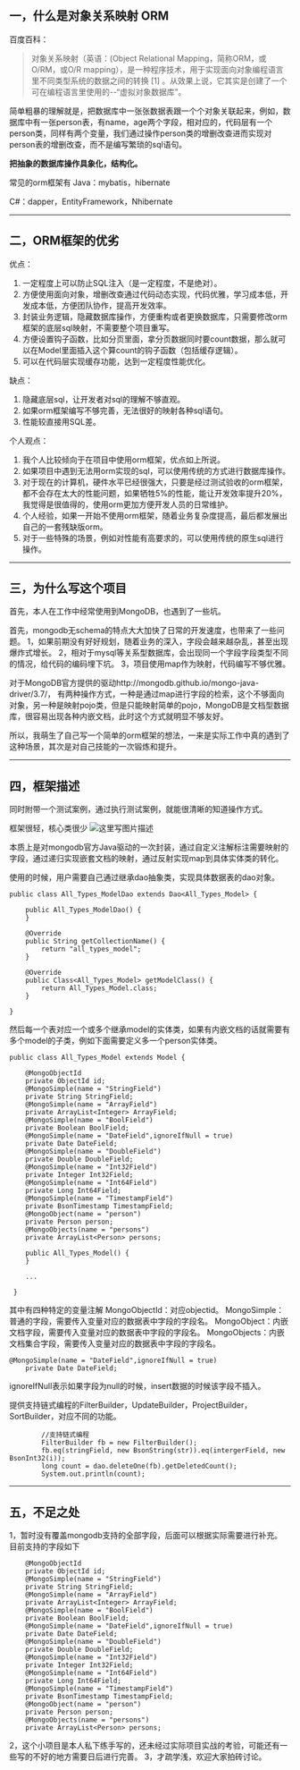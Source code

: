 ## 一，什么是对象关系映射 ORM ##
百度百科：

> 对象关系映射（英语：(Object Relational Mapping，简称ORM，或O/RM，或O/R mapping），是一种程序技术，用于实现面向对象编程语言里不同类型系统的数据之间的转换 [1]  。从效果上说，它其实是创建了一个可在编程语言里使用的--“虚拟对象数据库”。

简单粗暴的理解就是，把数据库中一张张数据表跟一个个对象关联起来，例如，数据库中有一张person表，有name，age两个字段，相对应的，代码层有一个person类，同样有两个变量，我们通过操作person类的增删改查进而实现对person表的增删改查，而不是编写繁琐的sql语句。

**把抽象的数据库操作具象化，结构化。**

常见的orm框架有
Java：mybatis，hibernate

C#：dapper，EntityFramework，Nhibernate


----------
## 二，ORM框架的优劣 ##
优点：

 1. 一定程度上可以防止SQL注入（是一定程度，不是绝对）。
 2. 方便使用面向对象，增删改查通过代码动态实现，代码优雅，学习成本低，开发成本低，方便团队协作，提高开发效率。
 3. 封装业务逻辑，隐藏数据库操作，方便重构或者更换数据库，只需要修改orm框架的底层sql映射，不需要整个项目重写。
 4. 方便设置钩子函数，比如分页里面，拿分页数据同时要count数据，那么就可以在Model里面插入这个算count的钩子函数（包括缓存逻辑）。
 5. 可以在代码层实现缓存功能，达到一定程度性能优化。


缺点：

 1. 隐藏底层sql，让开发者对sql的理解不够直观。
 2. 如果orm框架编写不够完善，无法很好的映射各种sql语句。
 3. 性能较直接用SQL差。

个人观点：

 1. 我个人比较倾向于在项目中使用orm框架，优点如上所说。
 2. 如果项目中遇到无法用orm实现的sql，可以使用传统的方式进行数据库操作。
 3. 对于现在的计算机，硬件水平已经很强大，只要是经过测试验收的orm框架，都不会存在太大的性能问题，如果牺牲5%的性能，能让开发效率提升20%，我觉得是很值得的，使用orm更加方便开发人员的日常维护。
 4. 个人经验，如果一开始不使用orm框架，随着业务复杂度提高，最后都发展出自己的一套残缺版orm。
 5. 对于一些特殊的场景，例如对性能有高要求的，可以使用传统的原生sql进行操作。


----------
## 三，为什么写这个项目 ##
首先，本人在工作中经常使用到MongoDB，也遇到了一些坑。

首先，mongodb无schema的特点大大加快了日常的开发速度，也带来了一些问题。
1，如果前期没有好好规划，随着业务的深入，字段会越来越杂乱，甚至出现爆炸式增长。
2，相对于mysql等关系型数据库，会出现同一个字段字段类型不同的情况，给代码的编码埋下坑。
3，项目使用map作为映射，代码编写不够优雅。

对于MongoDB官方提供的驱动http://mongodb.github.io/mongo-java-driver/3.7/，
有两种操作方式，一种是通过map进行字段的检索，这个不够面向对象，另一种是映射pojo类，但是只能映射简单的pojo，MongoDB是文档型数据库，很容易出现各种内嵌文档，此时这个方式就明显不够友好。

所以，我萌生了自己写一个简单的orm框架的想法，一来是实际工作中真的遇到了这种场景，其次是对自己技能的一次锻炼和提升。

----------
## 四，框架描述 ##
同时附带一个测试案例，通过执行测试案例，就能很清晰的知道操作方式。

框架很轻，核心类很少
![这里写图片描述](https://img-blog.csdn.net/20180504142221168?watermark/2/text/aHR0cHM6Ly9ibG9nLmNzZG4ubmV0L0NoZW5fVmljdG9y/font/5a6L5L2T/fontsize/400/fill/I0JBQkFCMA==/dissolve/70)

本质上是对mongodb官方Java驱动的一次封装，通过自定义注解标注需要映射的字段，通过递归实现嵌套文档的映射，通过反射实现map到具体实体类的转化。

使用的时候，用户需要自己通过继承dao抽象类，实现具体数据表的dao对象。

```
public class All_Types_ModelDao extends Dao<All_Types_Model> {

    public All_Types_ModelDao() {
    }

    @Override
    public String getCollectionName() {
        return "all_types_model";
    }

    @Override
    public Class<All_Types_Model> getModelClass() {
        return All_Types_Model.class;
    }

}

```
然后每一个表对应一个或多个继承model的实体类，如果有内嵌文档的话就需要有多个model的子类，例如下面需要定义多一个person实体类。

```
public class All_Types_Model extends Model {

    @MongoObjectId
    private ObjectId id;
    @MongoSimple(name = "StringField")
    private String StringField;
    @MongoSimple(name = "ArrayField")
    private ArrayList<Integer> ArrayField;
    @MongoSimple(name = "BoolField")
    private Boolean BoolField;
    @MongoSimple(name = "DateField",ignoreIfNull = true)
    private Date DateField;
    @MongoSimple(name = "DoubleField")
    private Double DoubleField;
    @MongoSimple(name = "Int32Field")
    private Integer Int32Field;
    @MongoSimple(name = "Int64Field")
    private Long Int64Field;
    @MongoSimple(name = "TimestampField")
    private BsonTimestamp TimestampField;
    @MongoObject(name = "person")
    private Person person;
    @MongoObjects(name = "persons")
    private ArrayList<Person> persons;

    public All_Types_Model() {
    }
	
	...

 }
```
其中有四种特定的变量注解
MongoObjectId：对应objectid。
MongoSimple：普通的字段，需要传入变量对应的数据表中字段的字段名。
MongoObject：内嵌文档字段，需要传入变量对应的数据表中字段的字段名。
MongoObjects：内嵌文档集合字段，需要传入变量对应的数据表中字段的字段名。

```
@MongoSimple(name = "DateField",ignoreIfNull = true)
    private Date DateField;
```
ignoreIfNull表示如果字段为null的时候，insert数据的时候该字段不插入。

提供支持链式编程的FilterBuilder，UpdateBuilder，ProjectBuilder，SortBuilder，对应不同的功能。

```
		//支持链式编程
        FilterBuilder fb = new FilterBuilder();
        fb.eq(stringField, new BsonString(str)).eq(intergerField, new BsonInt32(i));
        long count = dao.deleteOne(fb).getDeletedCount();
        System.out.println(count);
```


----------
## 五，不足之处 ##
1，暂时没有覆盖mongodb支持的全部字段，后面可以根据实际需要进行补充。
目前支持的字段如下
```
	@MongoObjectId
    private ObjectId id;
    @MongoSimple(name = "StringField")
    private String StringField;
    @MongoSimple(name = "ArrayField")
    private ArrayList<Integer> ArrayField;
    @MongoSimple(name = "BoolField")
    private Boolean BoolField;
    @MongoSimple(name = "DateField",ignoreIfNull = true)
    private Date DateField;
    @MongoSimple(name = "DoubleField")
    private Double DoubleField;
    @MongoSimple(name = "Int32Field")
    private Integer Int32Field;
    @MongoSimple(name = "Int64Field")
    private Long Int64Field;
    @MongoSimple(name = "TimestampField")
    private BsonTimestamp TimestampField;
    @MongoObject(name = "person")
    private Person person;
    @MongoObjects(name = "persons")
    private ArrayList<Person> persons;
```

2，这个小项目是本人私下练手写的，还未经过实际项目实战的考验，可能还有一些写的不好的地方需要日后进行完善。
3，才疏学浅，欢迎大家拍砖讨论。
